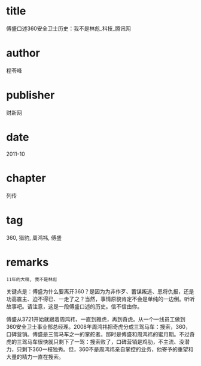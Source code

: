 # title
傅盛口述360安全卫士历史：我不是林彪_科技_腾讯网

# author
程苓峰

# publisher
财新网

# date
2011-10

# chapter
列传

# tag
360, 猎豹, 周鸿祎, 傅盛

# remarks
`11年的大稿, 我不是林彪`

关键点是：傅盛为什么要离开360？是因为为非作歹、蓄谋叛逃、恩将仇报，还是功高震主、迫不得已、一走了之？当然，事情原貌肯定不会是单纯的一边倒。听听故事吧。请注意，这是一段傅盛口述的历史。信不信由你。

傅盛从3721开始就跟着周鸿祎，一直到雅虎，再到奇虎。从一个一线员工做到360安全卫士事业部总经理。2008年周鸿祎把奇虎分成三驾马车：搜索，360，口碑营销。傅盛是三驾马车之一的掌舵者。那时是傅盛和周鸿祎的蜜月期。不过奇虎的三驾马车很快就只剩下了一驾：搜索败了，口碑营销是鸡肋，不主流、没潜力，只剩下360一枝独秀。但，360不是周鸿祎亲自掌控的业务，他寄予的重望和大量的精力一直在搜索。
